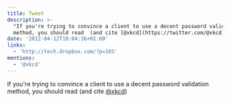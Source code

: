 ```yaml
---
title: Tweet
description: >-
  "If you're trying to convince a client to use a decent password validation
  method, you should read  (and cite [@xkcd](https://twitter.com/@xkcd))"
date: '2012-04-12T10:04:36+01:00'
links:
  - 'http://tech.dropbox.com/?p=165'
mentions:
  - '@xkcd'
---
```

If you're trying to convince a client to use a decent password validation method, you should read  (and cite [@xkcd](https://twitter.com/@xkcd))
